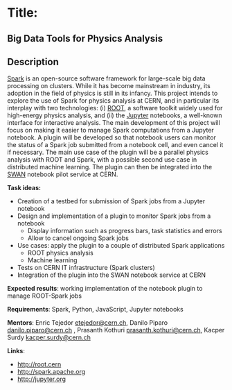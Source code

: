 
# Title:
## Big Data Tools for Physics Analysis

## Description
[Spark](http://spark.apache.org)  is an open-source software framework for large-scale big data processing on clusters. While it has become mainstream in industry, its adoption in the field of physics is still in its infancy. This project intends to explore the use of Spark for physics analysis at CERN, and in particular its interplay with two technologies: (i) [ROOT](http://root.cern.ch), a software toolkit widely used for high-energy physics analysis, and (ii) the [Jupyter](http://jupyter.org) notebooks, a well-known interface for interactive analysis.
The main development of this project will focus on making it easier to manage Spark computations from a Jupyter notebook. A plugin will be developed so that notebook users can monitor the status of a Spark job submitted from a notebook cell, and even cancel it if necessary. The main use case of the plugin will be a parallel physics analysis with ROOT and Spark, with a possible second use case in distributed machine learning. The plugin can then be integrated into the [SWAN](http://swan.web.cern.ch/) notebook pilot service at CERN.

<b>Task ideas:</b>  
* Creation of a testbed for submission of Spark jobs from a Jupyter notebook
* Design and implementation of a plugin to monitor Spark jobs from a notebook
  * Display information such as progress bars, task statistics and errors
  * Allow to cancel ongoing Spark jobs
* Use cases: apply the plugin to a couple of distributed Spark applications
  * ROOT physics analysis
  * Machine learning
* Tests on CERN IT infrastructure (Spark clusters)
* Integration of the plugin into the SWAN notebook service at CERN

<b>Expected results</b>: working implementation of the notebook plugin to manage ROOT-Spark jobs

<b>Requirements</b>: Spark, Python, JavaScript, Jupyter notebooks

<b>Mentors</b>: Enric Tejedor etejedor@cern.ch, Danilo Piparo danilo.piparo@cern.ch , Prasanth Kothuri prasanth.kothuri@cern.ch, Kacper Surdy kacper.surdy@cern.ch

<b>Links</b>:
* http://root.cern 
* http://spark.apache.org 
* http://jupyter.org
